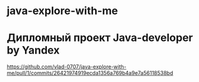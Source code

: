 # java-explore-with-me
# Дипломный проект Java-developer by Yandex

https://github.com/vlad-0707/java-explore-with-me/pull/1/commits/26421974919ecda1356a769b4a9e7a56118538bd
